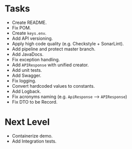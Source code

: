 # Tasks
- Create README.
- Fix POM.
- Create `keys.env`.
- Add API versioning.
- Apply high code quality (e.g. Checkstyle + SonarLint).
- Add pipeline and protect master branch.
- Add JavaDocs.
- Fix exception handling.
- Add `APIResponse` with unified creator.
- Add unit tests.
- Add Swagger.
- Fix logging.
- Convert hardcoded values to constants.
- Add Logback.
- Fix acronyms naming (e.g. `ApiResponse` --> `APIResponse`)
- Fix DTO to be Record.
# Next Level
- Containerize demo.
- Add Integration tests.
